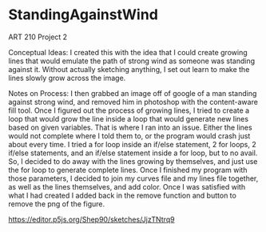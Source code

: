 # StandingAgainstWind
ART 210 Project 2

Conceptual Ideas:
I created this with the idea that I could create growing lines that would emulate the path of strong wind as someone was standing against it. Without actually sketching anything, I set out learn to make the lines slowly grow across the image. 

Notes on Process:
I then grabbed an image off of google of a man standing against strong wind, and removed him in photoshop with the content-aware fill tool. Once I figured out the process of growing lines, I tried to create a loop that would grow the line inside a loop that would generate new lines based on given variables. That is where I ran into an issue. Either the lines would not complete where I told them to, or the program would crash just about every time. I tried a for loop inside an if/else statement, 2 for loops, 2 if/else statements, and an if/else statement inside a for loop, but to no avail. So, I decided to do away with the lines growing by themselves, and just use the for loop to generate complete lines. Once I finished my program with those parameters, I decided to join my curves file and my lines file together, as well as the lines themselves, and add color. Once I was satisfied with what I had created I added back in the remove function and button to remove the png of the figure.

https://editor.p5js.org/Shep90/sketches/JjzTNtrq9
